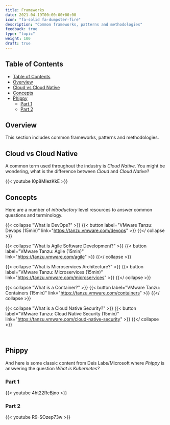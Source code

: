 ```yaml
---
title: Frameworks
date: 2021-04-19T00:00:00+00:00
icon: "fa-solid fa-dumpster-fire"
description: "Common frameworks, patterns and methodologies"
feedback: true
type: "topic"
weight: 100
draft: true
---
```


## Table of Contents

<!-- TOC -->

- [Table of Contents](#table-of-contents)
- [Overview](#overview)
- [Cloud vs Cloud Native](#cloud-vs-cloud-native)
- [Concepts](#concepts)
- [Phippy](#phippy)
  - [Part 1](#part-1)
  - [Part 2](#part-2)

<!-- /TOC -->

## Overview

This section includes common frameworks, patterns and methodologies.

## Cloud vs Cloud Native

A common term used throughout the industry is _Cloud Native_. You might be wondering, what is the difference between _Cloud_ and _Cloud Native_?

{{< youtube I0p8MIezKkE >}}
</br>

## Concepts

Here are a number of _introductory_ level resources to answer common questions and terminology.

{{< collapse "What is DevOps?" >}}
{{< button label="VMware Tanzu: Devops (15min)" link="https://tanzu.vmware.com/devops" >}}
{{</ collapse >}}

{{< collapse "What is Agile Software Development?" >}}
{{< button label="VMware Tanzu: Agile (15min)" link="https://tanzu.vmware.com/agile" >}}
{{</ collapse >}}

{{< collapse "What is Microservices Architecture?" >}}
{{< button label="VMware Tanzu: Microservices (15min)" link="https://tanzu.vmware.com/microservices" >}}
{{</ collapse >}}

{{< collapse "What is a Container?" >}}
{{< button label="VMware Tanzu: Containers (15min)" link="https://tanzu.vmware.com/containers" >}}
{{</ collapse >}}

{{< collapse "What is a Cloud Native Security?" >}}
{{< button label="VMware Tanzu: Cloud Native Security (15min)" link="https://tanzu.vmware.com/cloud-native-security" >}}
{{</ collapse >}}

</br>

## Phippy

And here is some classic content from Deis Labs/Microsoft where _Phippy_ is answering the question _What is Kubernetes?_

### Part 1

{{< youtube 4ht22ReBjno >}}
</br>

### Part 2

{{< youtube R9-SOzep73w >}}
</br>
